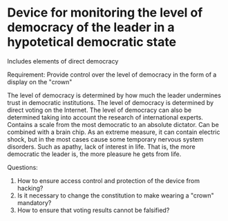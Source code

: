 # Device for monitoring the level of democracy of the leader in a hypotetical democratic state
Includes elements of direct democracy

Requirement: Provide control over the level of democracy in the form of a display on the "crown"

The level of democracy is determined by how much the leader undermines trust in democratic institutions.
The level of democracy is determined by direct voting on the Internet.
The level of democracy can also be determined taking into account the research of international experts.
Contains a scale from the most democratic to an absolute dictator.
Can be combined with a brain chip.
As an extreme measure, it can contain electric shock, but in the most cases cause some temporary nervous system disorders.
Such as apathy, lack of interest in life. That is, the more democratic the leader is, the more pleasure he gets from life.

Questions:
1. How to ensure access control and protection of the device from hacking?
2. Is it necessary to change the constitution to make wearing a "crown" mandatory?
3. How to ensure that voting results cannot be falsified?
